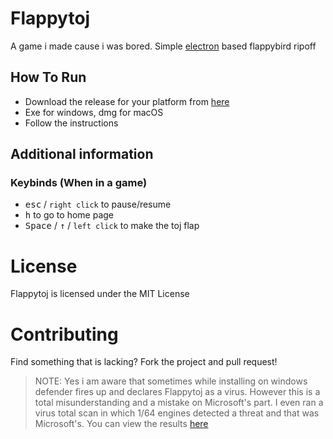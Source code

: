 # Flappytoj

A game i made cause i was bored. Simple [electron](https://www.electronjs.org) based flappybird ripoff

## How To Run
- Download the release for your platform from [here](https://github.com/amitojsingh366/Flappytoj/releases/)
- Exe for windows, dmg for macOS
- Follow the instructions

## Additional information

### Keybinds (When in a game)

- <kbd>esc</kbd> / `right click` to pause/resume
- <kbd>h</kbd> to go to home page
- <kbd>Space</kbd> / <kbd>↑</kbd> / `left click` to make the toj flap

# License
Flappytoj is licensed under the MIT License

# Contributing
Find something that is lacking? Fork the project and pull request!

> NOTE: Yes i am aware that sometimes while installing on windows defender fires up and declares Flappytoj as a virus. However this is a total misunderstanding and a mistake on Microsoft's part. I even ran a virus total scan in which 1/64 engines detected a threat and that was Microsoft's. You can view the results [here](https://www.virustotal.com/gui/file/62c6cafd353ba3247ae7b2e64b06ae472a750a0eb1e60d4c4814a42a795c5f69/detection)
